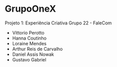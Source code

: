 # GrupoOneX
Projeto 1: Experiência Criativa
Grupo 22 - FaleCom

- Vittorio Perotto
- Hanna Coutinho
- Loraine Mendes
- Arthur Reis de Carvalho
- Daniel Assis Nowak
- Gustavo Gabriel

